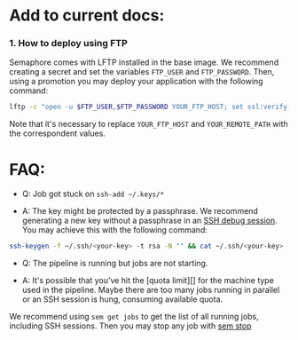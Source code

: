 # Add to current docs:

### 1. How to deploy using FTP

Semaphore comes with LFTP installed in the base image. We recommend creating a secret and set the variables `FTP_USER` and `FTP_PASSWORD`. Then, using a promotion you may deploy your application with the following command:

```bash
lftp -c "open -u $FTP_USER,$FTP_PASSWORD YOUR_FTP_HOST; set ssl:verify-certificate no; mirror -R ./ YOUR_REMOTE_PATH"
```

Note that it's necessary to replace `YOUR_FTP_HOST` and `YOUR_REMOTE_PATH` with the correspondent values.


# FAQ:

- Q: Job got stuck on `ssh-add ~/.keys/*`

- A: The key might be protected by a passphrase. We recommend generating a new key without a passphrase in an [SSH debug session][]. You may achieve this with the following command:

```bash
ssh-keygen -f ~/.ssh/<your-key> -t rsa -N "" && cat ~/.ssh/<your-key>
```
[SSH debug session]: https://docs.semaphoreci.com/use-cases/debugging-with-ssh-access/


- Q: The pipeline is running but jobs are not starting.

- A: It's possible that you've hit the [quota limit][] for the machine type used in the pipeline. Maybe there are too many jobs running in parallel or an SSH session is hung, consuming available quota. 

We recommend using `sem get jobs` to get the list of all running jobs, including SSH sessions. Then you may stop any job with [sem stop][]

[quota]: https://docs.semaphoreci.com/article/133-quotas-and-limits
[sem stop]: https://docs.semaphoreci.com/article/53-sem-reference#sem-get-examples

